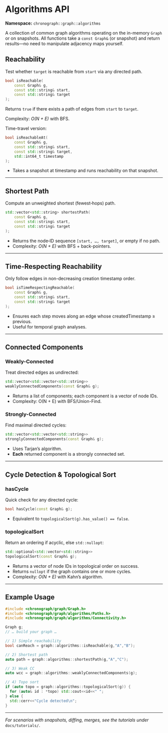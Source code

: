 # Algorithms API

**Namespace:** `chronograph::graph::algorithms`  

A collection of common graph algorithms operating on the in-memory `Graph` or on snapshots. All functions take a `const Graph&` (or snapshot) and return results—no need to manipulate adjacency maps yourself.

## Reachability

Test whether `target` is reachable from `start` via any directed path.

```cpp
bool isReachable(
    const Graph& g,
    const std::string& start,
    const std::string& target
);
```

Returns `true` if there exists a path of edges from `start` to `target`.

Complexity: *O(N + E)* with BFS.

Time-travel version:
```cpp
bool isReachableAt(
    const Graph& g,
    const std::string& start,
    const std::string& target,
    std::int64_t timestamp
);
```
- Takes a snapshot at timestamp and runs reachability on that snapshot.

---

## Shortest Path

Compute an unweighted shortest (fewest‐hops) path.

```cpp
std::vector<std::string> shortestPath(
    const Graph& g,
    const std::string& start,
    const std::string& target
);
```
- Returns the node‐ID sequence `[start, …, target]`, or empty if no path.
- Complexity: *O(N + E)* with BFS + back-pointers.

---

## Time-Respecting Reachability

Only follow edges in non-decreasing creation timestamp order.

```cpp
bool isTimeRespectingReachable(
    const Graph& g,
    const std::string& start,
    const std::string& target
);
```
- Ensures each step moves along an edge whose createdTimestamp ≥ previous.
- Useful for temporal graph analyses.

---

## Connected Components

### Weakly-Connected

Treat directed edges as undirected:

```cpp
std::vector<std::vector<std::string>>
weaklyConnectedComponents(const Graph& g);
```
- Returns a list of components; each component is a vector of node IDs.
- Complexity: O(N + E) with BFS/Union-Find.

### Strongly-Connected
Find maximal directed cycles:
```cpp
std::vector<std::vector<std::string>>
stronglyConnectedComponents(const Graph& g);
```
- Uses Tarjan’s algorithm.
- **Each** returned component is a strongly connected set.

---

## Cycle Detection & Topological Sort

### hasCycle

Quick check for any directed cycle:

```cpp
bool hasCycle(const Graph& g);
```
- Equivalent to `topologicalSort(g).has_value() == false`.

### topologicalSort

Return an ordering if acyclic, else `std::nullopt`:

```cpp
std::optional<std::vector<std::string>>
topologicalSort(const Graph& g);
```

- Returns a vector of node IDs in topological order on success.
- Returns `nullopt` if the graph contains one or more cycles.
- Complexity: *O(N + E)* with Kahn’s algorithm.

---

## Example Usage

```cpp
#include <chronograph/graph/Graph.h>
#include <chronograph/graph/algorithms/Paths.h>
#include <chronograph/graph/algorithms/Connectivity.h>

Graph g;
// … build your graph …

// 1) Simple reachability
bool canReach = graph::algorithms::isReachable(g,"A","B");

// 2) Shortest path
auto path = graph::algorithms::shortestPath(g,"A","C");

// 3) Weak CC
auto wcc = graph::algorithms::weaklyConnectedComponents(g);

// 4) Topo sort
if (auto topo = graph::algorithms::topologicalSort(g)) {
  for (auto& id : *topo) std::cout<<id<<" ";
} else {
  std::cerr<<"Cycle detected\n";
}
```

---

*For scenarios with snapshots, diffing, merges, see the tutorials under* `docs/tutorials/`.  
